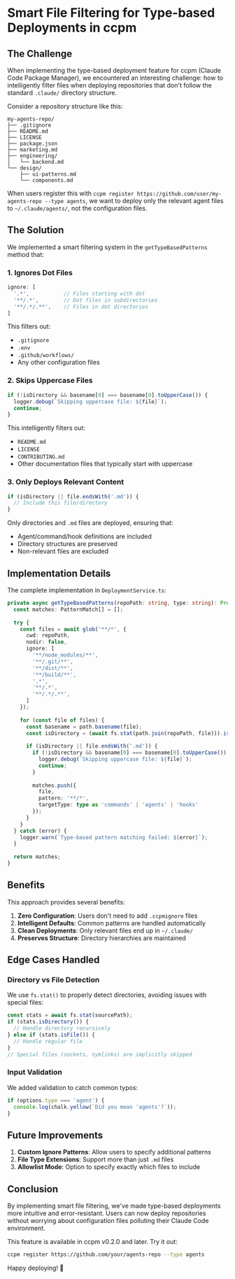 # Smart File Filtering for Type-based Deployments in ccpm

## The Challenge

When implementing the type-based deployment feature for ccpm (Claude Code Package Manager), we encountered an interesting challenge: how to intelligently filter files when deploying repositories that don't follow the standard `.claude/` directory structure.

Consider a repository structure like this:
```
my-agents-repo/
├── .gitignore
├── README.md
├── LICENSE
├── package.json
├── marketing.md
├── engineering/
│   └── backend.md
└── design/
    ├── ui-patterns.md
    └── components.md
```

When users register this with `ccpm register https://github.com/user/my-agents-repo --type agents`, we want to deploy only the relevant agent files to `~/.claude/agents/`, not the configuration files.

## The Solution

We implemented a smart filtering system in the `getTypeBasedPatterns` method that:

### 1. Ignores Dot Files
```javascript
ignore: [
  '.*',           // Files starting with dot
  '**/.*',        // Dot files in subdirectories
  '**/.*/.**',    // Files in dot directories
]
```

This filters out:
- `.gitignore`
- `.env`
- `.github/workflows/`
- Any other configuration files

### 2. Skips Uppercase Files
```javascript
if (!isDirectory && basename[0] === basename[0].toUpperCase()) {
  logger.debug(`Skipping uppercase file: ${file}`);
  continue;
}
```

This intelligently filters out:
- `README.md`
- `LICENSE`
- `CONTRIBUTING.md`
- Other documentation files that typically start with uppercase

### 3. Only Deploys Relevant Content
```javascript
if (isDirectory || file.endsWith('.md')) {
  // Include this file/directory
}
```

Only directories and `.md` files are deployed, ensuring that:
- Agent/command/hook definitions are included
- Directory structures are preserved
- Non-relevant files are excluded

## Implementation Details

The complete implementation in `DeploymentService.ts`:

```typescript
private async getTypeBasedPatterns(repoPath: string, type: string): Promise<PatternMatch[]> {
  const matches: PatternMatch[] = [];
  
  try {
    const files = await glob('**/*', {
      cwd: repoPath,
      nodir: false,
      ignore: [
        '**/node_modules/**', 
        '**/.git/**', 
        '**/dist/**', 
        '**/build/**',
        '.*',
        '**/.*',
        '**/.*/.**',
      ]
    });
    
    for (const file of files) {
      const basename = path.basename(file);
      const isDirectory = (await fs.stat(path.join(repoPath, file))).isDirectory();
      
      if (isDirectory || file.endsWith('.md')) {
        if (!isDirectory && basename[0] === basename[0].toUpperCase()) {
          logger.debug(`Skipping uppercase file: ${file}`);
          continue;
        }
        
        matches.push({
          file,
          pattern: '**/*',
          targetType: type as 'commands' | 'agents' | 'hooks'
        });
      }
    }
  } catch (error) {
    logger.warn(`Type-based pattern matching failed: ${error}`);
  }
  
  return matches;
}
```

## Benefits

This approach provides several benefits:

1. **Zero Configuration**: Users don't need to add `.ccpmignore` files
2. **Intelligent Defaults**: Common patterns are handled automatically
3. **Clean Deployments**: Only relevant files end up in `~/.claude/`
4. **Preserves Structure**: Directory hierarchies are maintained

## Edge Cases Handled

### Directory vs File Detection
We use `fs.stat()` to properly detect directories, avoiding issues with special files:

```typescript
const stats = await fs.stat(sourcePath);
if (stats.isDirectory()) {
  // Handle directory recursively
} else if (stats.isFile()) {
  // Handle regular file
}
// Special files (sockets, symlinks) are implicitly skipped
```

### Input Validation
We added validation to catch common typos:

```typescript
if (options.type === 'agent') {
  console.log(chalk.yellow(`Did you mean 'agents'?`));
}
```

## Future Improvements

1. **Custom Ignore Patterns**: Allow users to specify additional patterns
2. **File Type Extensions**: Support more than just `.md` files
3. **Allowlist Mode**: Option to specify exactly which files to include

## Conclusion

By implementing smart file filtering, we've made type-based deployments more intuitive and error-resistant. Users can now deploy repositories without worrying about configuration files polluting their Claude Code environment.

This feature is available in ccpm v0.2.0 and later. Try it out:

```bash
ccpm register https://github.com/your/agents-repo --type agents
```

Happy deploying! 🚀